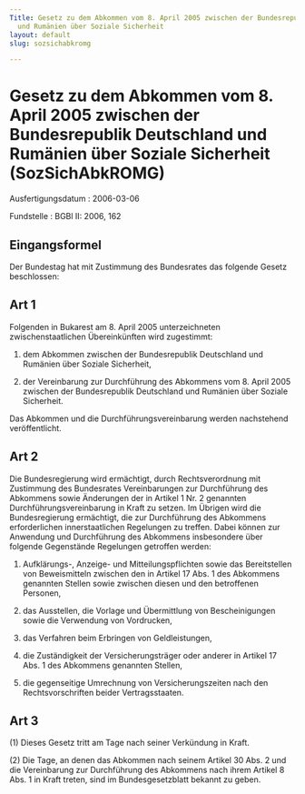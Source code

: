 ```yaml
---
Title: Gesetz zu dem Abkommen vom 8. April 2005 zwischen der Bundesrepublik  Deutschland
  und Rumänien über Soziale Sicherheit
layout: default
slug: sozsichabkromg

---
```


# Gesetz zu dem Abkommen vom 8. April 2005 zwischen der Bundesrepublik  Deutschland und Rumänien über Soziale Sicherheit (SozSichAbkROMG)

Ausfertigungsdatum
:   2006-03-06

Fundstelle
:   BGBl II: 2006, 162



## Eingangsformel

Der Bundestag hat mit Zustimmung des Bundesrates das folgende Gesetz
beschlossen:


## Art 1

Folgenden in Bukarest am 8. April 2005 unterzeichneten
zwischenstaatlichen Übereinkünften wird zugestimmt:

1.  dem Abkommen zwischen der Bundesrepublik Deutschland und Rumänien über
    Soziale Sicherheit,


2.  der Vereinbarung zur Durchführung des Abkommens vom 8. April 2005
    zwischen der Bundesrepublik Deutschland und Rumänien über Soziale
    Sicherheit.



Das Abkommen und die Durchführungsvereinbarung werden nachstehend
veröffentlicht.


## Art 2

Die Bundesregierung wird ermächtigt, durch Rechtsverordnung mit
Zustimmung des Bundesrates Vereinbarungen zur Durchführung des
Abkommens sowie Änderungen der in Artikel 1 Nr. 2 genannten
Durchführungsvereinbarung in Kraft zu setzen. Im Übrigen wird die
Bundesregierung ermächtigt, die zur Durchführung des Abkommens
erforderlichen innerstaatlichen Regelungen zu treffen. Dabei können
zur Anwendung und Durchführung des Abkommens insbesondere über
folgende Gegenstände Regelungen getroffen werden:

1.  Aufklärungs-, Anzeige- und Mitteilungspflichten sowie das
    Bereitstellen von Beweismitteln zwischen den in Artikel 17 Abs. 1 des
    Abkommens genannten Stellen sowie zwischen diesen und den betroffenen
    Personen,


2.  das Ausstellen, die Vorlage und Übermittlung von Bescheinigungen sowie
    die Verwendung von Vordrucken,


3.  das Verfahren beim Erbringen von Geldleistungen,


4.  die Zuständigkeit der Versicherungsträger oder anderer in Artikel 17
    Abs. 1 des Abkommens genannten Stellen,


5.  die gegenseitige Umrechnung von Versicherungszeiten nach den
    Rechtsvorschriften beider Vertragsstaaten.





## Art 3

(1) Dieses Gesetz tritt am Tage nach seiner Verkündung in Kraft.

(2) Die Tage, an denen das Abkommen nach seinem Artikel 30 Abs. 2 und
die Vereinbarung zur Durchführung des Abkommens nach ihrem Artikel 8
Abs. 1 in Kraft treten, sind im Bundesgesetzblatt bekannt zu geben.

